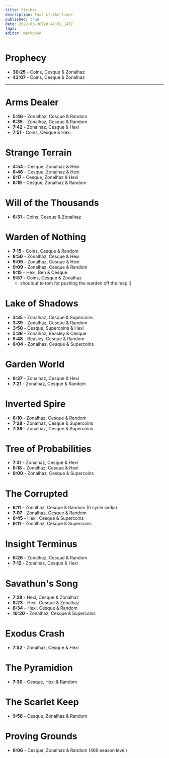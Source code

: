 ```yaml
---
title: Strikes
description: Fast strike times
published: true
date: 2022-03-30T20:47:02.147Z
tags: 
editor: markdown
---
```


# Prophecy
* **30:25** - Coins, Cesque & Zonalhaz
* **43:07** - Coins, Cesque & Zonalhaz

---

# Arms Dealer
* **5:46** - Zonalhaz, Cesque & Random
* **6:35** - Zonalhaz, Cesque & Random
* **7:42** - Zonalhaz, Cesque & Hexi
* **7:51** - Coins, Cesque & Hexi

# Strange Terrain
* **4:54** - Cesque, Zonalhaz & Hexi
* **6:46** - Cesque, Zonalhaz & Hexi
* **8:17** - Cesque, Zonalhaz & Hexi
* **8:19** - Cesque, Zonalhaz & Random
# Will of the Thousands
* **6:31** - Coins, Cesque & Zonalhaz

# Warden of Nothing
* **7:15** - Coins, Cesque & Random
* **8:50** - Zonalhaz, Cesque & Hexi
* **9:09** - Zonalhaz, Cesque & Hexi
* **9:09** - Zonalhaz, Cesque & Random
* **9:15** - Hexi, Ben & Cesque
* **9:57** - Coins, Cesque & Zonalhaz
	* shoutout to tom for pushing the warden off the map :)

# Lake of Shadows
* **3:35** - Zonalhaz, Cesque & Supercoins
* **3:39** - Zonalhaz, Cesque & Random
* **3:50** - Cesque, Supercoins & Hexi
* **5:36** - Zonalhaz, Beasley & Cesque
* **5:48** - Beasley, Cesque & Random
* **6:04** - Zonalhaz, Cesque & Supercoins

# Garden World
* **6:37** - Zonalhaz, Cesque & Hexi
* **7:21** - Zonalhaz, Cesque & Random

# Inverted Spire
* **6:10** - Zonalhaz, Cesque & Random
* **7:28** - Zonalhaz, Cesque & Supercoins
* **7:39** - Zonalhaz, Cesque & Supercoins

# Tree of Probabilities
* **7:31** - Zonalhaz, Cesque & Hexi
* **8:18** - Zonalhaz, Cesque & Hexi
* **9:00** - Zonalhaz, Cesque & Supercoins

# The Corrupted
* **6:11** - Zonalhaz, Cesque & Random (0 cycle sedia)
* **7:07** - Zonalhaz, Cesque & Random
* **8:45** - Hexi, Cesque & Supercoins
* **9:11** - Zonalhaz, Cesque & Supercoins

# Insight Terminus
* **6:26** - Zonalhaz, Cesque & Random
* **7:12** - Zonalhaz, Cesque & Hexi

# Savathun's Song
* **7:28** - Hexi, Cesque & Zonalhaz
* **8:23** - Hexi, Cesque & Zonalhaz
* **8:34** - Hexi, Cesque & Random
* **10:20** - Zonalhaz, Cesque & Supercoins
# Exodus Crash
* **7:52** - Zonalhaz, Cesque & Hexi

# The Pyramidion
* **7:30** - Cesque, Hexi & Random

# The Scarlet Keep
* **9:58** - Cesque, Zonalhaz & Random

# Proving Grounds
* **6:06** - Cesque, Zonalhaz & Random (469 season level)